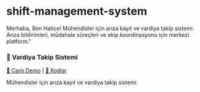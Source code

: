 # shift-management-system
Merhaba, Ben Hatice!
Mühendisler için arıza kayıt ve vardiya takip sistemi. Arıza bildirimleri, müdahale süreçleri ve ekip koordinasyonu için merkezi platform."
### 🔧 Vardiya Takip Sistemi
[🔗 Canlı Demo](https://haticesaer.github.io/shift-management-system) | 
[📁 Kodlar](https://github.com/haticesaer/shift-management-system)

Mühendisler için arıza kayıt ve vardiya takip sistemi.
